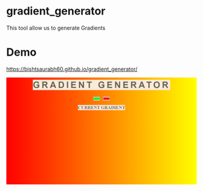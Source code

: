 # gradient_generator
This tool allow us to generate Gradients

# Demo
https://bishtsaurabh60.github.io/gradient_generator/

![App Screenshot](https://raw.githubusercontent.com/bishtsaurabh60/gradient_generator/main/screenShot/page.png)
